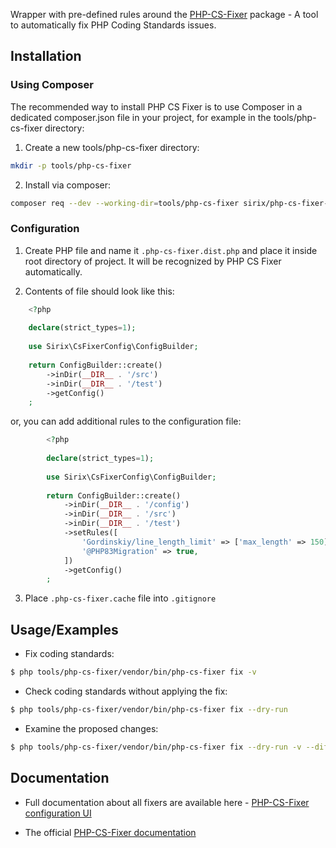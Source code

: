 Wrapper with pre-defined rules around the [PHP-CS-Fixer](https://github.com/FriendsOfPHP/PHP-CS-Fixer) package - A tool to automatically fix PHP Coding Standards issues.

## Installation


### Using Composer

The recommended way to install PHP CS Fixer is to use Composer in a dedicated composer.json file in your project, for example in the tools/php-cs-fixer directory:


1. Create a new tools/php-cs-fixer directory:

```bash
mkdir -p tools/php-cs-fixer
```

2. Install via composer:

```bash
composer req --dev --working-dir=tools/php-cs-fixer sirix/php-cs-fixer-config
```

    
### Configuration

1. Create PHP file and name it `.php-cs-fixer.dist.php` and place it inside root directory of project. It will be recognized by PHP CS Fixer automatically.

2. Contents of file should look like this:

```php
    <?php
    
    declare(strict_types=1);
    
    use Sirix\CsFixerConfig\ConfigBuilder;
    
    return ConfigBuilder::create()
        ->inDir(__DIR__ . '/src')
        ->inDir(__DIR__ . '/test')
        ->getConfig()
    ;
```
   
or, you can add additional rules to the configuration file:

```php
        <?php
        
        declare(strict_types=1);
        
        use Sirix\CsFixerConfig\ConfigBuilder;
        
        return ConfigBuilder::create()
            ->inDir(__DIR__ . '/config')
            ->inDir(__DIR__ . '/src')
            ->inDir(__DIR__ . '/test')
            ->setRules([
                'Gordinskiy/line_length_limit' => ['max_length' => 150],
                '@PHP83Migration' => true,
            ])
            ->getConfig()
        ;
```

3. Place `.php-cs-fixer.cache` file into `.gitignore`


## Usage/Examples

* Fix coding standards:

```bash
$ php tools/php-cs-fixer/vendor/bin/php-cs-fixer fix -v
```

* Check coding standards without applying the fix:

```bash
$ php tools/php-cs-fixer/vendor/bin/php-cs-fixer fix --dry-run
```

* Examine the proposed changes:

```bash
$ php tools/php-cs-fixer/vendor/bin/php-cs-fixer fix --dry-run -v --diff
```

    
## Documentation

* Full documentation about all fixers are available here - [PHP-CS-Fixer configuration UI](https://mlocati.github.io/php-cs-fixer-configurator/#version:3.52)

* The official [PHP-CS-Fixer documentation](https://github.com/FriendsOfPHP/PHP-CS-Fixer)
